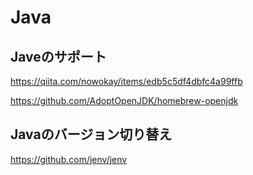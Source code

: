 # Java

## Javeのサポート
https://qiita.com/nowokay/items/edb5c5df4dbfc4a99ffb

https://github.com/AdoptOpenJDK/homebrew-openjdk

## Javaのバージョン切り替え
https://github.com/jenv/jenv
